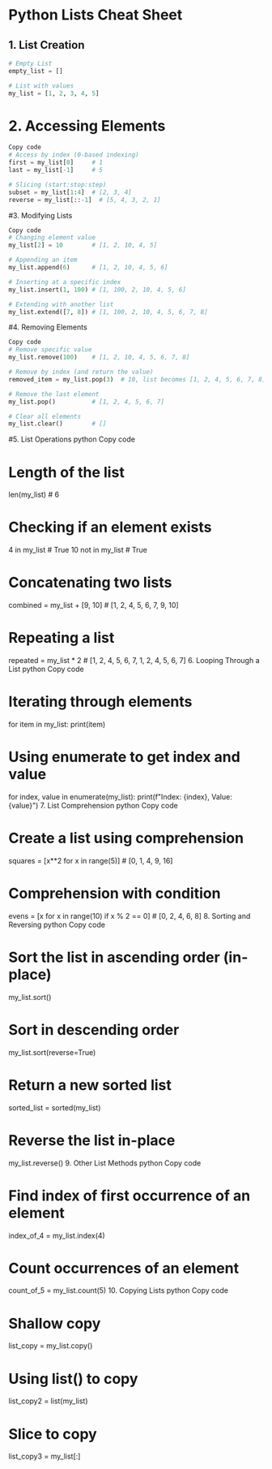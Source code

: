 # Python Lists Cheat Sheet

## 1. List Creation
```python
# Empty List
empty_list = []

# List with values
my_list = [1, 2, 3, 4, 5]
```

# 2. Accessing Elements
```python
Copy code
# Access by index (0-based indexing)
first = my_list[0]     # 1
last = my_list[-1]     # 5

# Slicing (start:stop:step)
subset = my_list[1:4]  # [2, 3, 4]
reverse = my_list[::-1]  # [5, 4, 3, 2, 1]
```
#3. Modifying Lists
```python
Copy code
# Changing element value
my_list[2] = 10        # [1, 2, 10, 4, 5]

# Appending an item
my_list.append(6)      # [1, 2, 10, 4, 5, 6]

# Inserting at a specific index
my_list.insert(1, 100) # [1, 100, 2, 10, 4, 5, 6]

# Extending with another list
my_list.extend([7, 8]) # [1, 100, 2, 10, 4, 5, 6, 7, 8]
```
#4. Removing Elements
```python
Copy code
# Remove specific value
my_list.remove(100)    # [1, 2, 10, 4, 5, 6, 7, 8]

# Remove by index (and return the value)
removed_item = my_list.pop(3)  # 10, list becomes [1, 2, 4, 5, 6, 7, 8]

# Remove the last element
my_list.pop()          # [1, 2, 4, 5, 6, 7]

# Clear all elements
my_list.clear()        # []
```
#5. List Operations
python
Copy code
# Length of the list
len(my_list)           # 6

# Checking if an element exists
4 in my_list           # True
10 not in my_list      # True

# Concatenating two lists
combined = my_list + [9, 10]   # [1, 2, 4, 5, 6, 7, 9, 10]

# Repeating a list
repeated = my_list * 2  # [1, 2, 4, 5, 6, 7, 1, 2, 4, 5, 6, 7]
6. Looping Through a List
python
Copy code
# Iterating through elements
for item in my_list:
    print(item)

# Using enumerate to get index and value
for index, value in enumerate(my_list):
    print(f"Index: {index}, Value: {value}")
7. List Comprehension
python
Copy code
# Create a list using comprehension
squares = [x**2 for x in range(5)]  # [0, 1, 4, 9, 16]

# Comprehension with condition
evens = [x for x in range(10) if x % 2 == 0]  # [0, 2, 4, 6, 8]
8. Sorting and Reversing
python
Copy code
# Sort the list in ascending order (in-place)
my_list.sort()

# Sort in descending order
my_list.sort(reverse=True)

# Return a new sorted list
sorted_list = sorted(my_list)

# Reverse the list in-place
my_list.reverse()
9. Other List Methods
python
Copy code
# Find index of first occurrence of an element
index_of_4 = my_list.index(4)

# Count occurrences of an element
count_of_5 = my_list.count(5)
10. Copying Lists
python
Copy code
# Shallow copy
list_copy = my_list.copy()

# Using list() to copy
list_copy2 = list(my_list)

# Slice to copy
list_copy3 = my_list[:]
